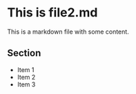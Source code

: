 # This is file2.md

This is a markdown file with some content.

## Section

- Item 1
- Item 2
- Item 3